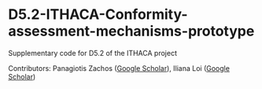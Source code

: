 # D5.2-ITHACA-Conformity-assessment-mechanisms-prototype
 Supplementary code for D5.2 of the ITHACA project

Contributors: Panagiotis Zachos ([Google Scholar](https://scholar.google.co.uk/citations?user=bUWYzDQAAAAJ&hl=en)), Iliana Loi ([Google Scholar](https://scholar.google.com/citations?user=GfIFEi4AAAAJ&hl=en&oi=ao))
